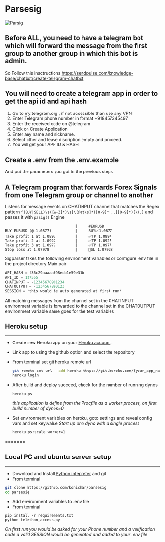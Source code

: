 # Parsesig

![Parsig](https://github.com/konichar/parsesig/blob/master/parsig.png)

## Before ALL, you need to have a telegram bot which will forward the message from the first group to another group in which this bot is admin.
So Follow this insctructions https://sendpulse.com/knowledge-base/chatbot/create-telegram-chatbot

## You will need to create a telegram app in order to get the api id and api hash
1. Go to my.telegram.org , if not accessible than use any VPN
2. Enter Telegram phone number in format +918457345497
3. Enter the received code on @telegram
4. Click on Create Application
5. Enter any name and nickname.
6. Select other and leave discription empty and proceed.
7. You will get your APP ID & HASH

## Create a .env from the .env.example
And put the parameters you got in the previous steps

## A Telegram program that forwards Forex Signals from one Telegram group or channel to another

Listens for message events on CHATINPUT channel that matches the Regex pattern 
`^(BUY|SELL)\s([A-Z]*)\s[\(@at\s]*([0-9]*[.,][0-9]*)[\).]` 
and passes it with `pasig()` Engine

```comment
                                |     #EURUSD
BUY EURUSD (@ 1.0877)           |     BUY📈1.0877
Take profit 1 at 1.0897         |     ✅TP 1.0897
Take profit 2 at 1.0927         |     ✅TP 1.0927
Take profit 3 at 1.0977         |     ✅TP 1.0977
Stop loss at 1.07978            |     🛑SL 1.07978
```

Sigparser takes the following environment variables or configure .env file in the project directory
Main pair

  ```python
  API_HASH = f36c29aaaaa698ecb1e59e31b
  API_ID = 127555
  CHATINPUT = -12345678901234
  CHATOUTPUT = -1234567890123
  SESSION = *this would be auto generated at first run*
  ```

All matching messages from the channel set in the CHATINPUT environment variable 
is forwarded to the channel set in the CHATOUTPUT environment variable same goes for the test variables


## Heroku setup

---

* Create new Heroku app on your [Heroku account](https://heroku.com).
* Link app to using the github option and select the repository
* From terminal set git heroku remote url
   
  ```bash
  git remote set-url --add heroku https://git.heroku.com/{your_app_name}.git
  heroku login
  ```

* After build and deploy succeed, check for the number of running dynos

  ```bash
  heroku ps
  ```

  *this application is define from the Procfile as a worker process, on first build number of dynos=0*
* Set environment variables on heroku, goto settings and reveal config vars and set key:value
  *Start up one dyno with a single process*

  ```bash
  heroku ps:scale worker=1
  ```


=======
## Local PC and ubuntu server setup 

---

* Download and Install [Python intepreter](https://www.python.org/) and git
* From terminal 
```bash
git clone https://github.com/konichar/parsesig
cd parsesig
```
* Add environment variables to .env file
* From terminal 
``` 
pip install -r requirements.txt
python telethon_access.py
```
 *On first run you would be asked for your Phone number and a verification code*
 *a valid SESSION would be generated and added to your .env file*
